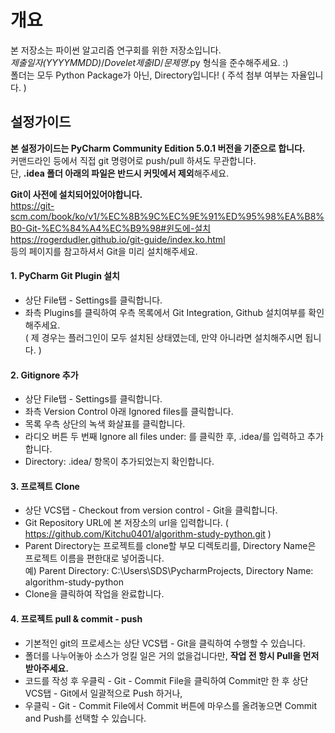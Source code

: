 # 개요
본 저장소는 파이썬 알고리즘 연구회를 위한 저장소입니다.  
*제출일자(YYYYMMDD)*/*Dovelet제출ID*/*문제명*.py 형식을 준수해주세요. :)  
폴더는 모두 Python Package가 아닌, Directory입니다!
( 주석 첨부 여부는 자율입니다. )

## 설정가이드
**본 설정가이드는 PyCharm Community Edition 5.0.1 버전을 기준으로 합니다.**  
커맨드라인 등에서 직접 git 명령어로 push/pull 하셔도 무관합니다.  
단, **.idea 폴더 아래의 파일은 반드시 커밋에서 제외**해주세요.

**Git이 사전에 설치되어있어야합니다.**  
https://git-scm.com/book/ko/v1/%EC%8B%9C%EC%9E%91%ED%95%98%EA%B8%B0-Git-%EC%84%A4%EC%B9%98#윈도에-설치  
https://rogerdudler.github.io/git-guide/index.ko.html  
등의 페이지를 참고하셔서 Git을 미리 설치해주세요.

#### 1. PyCharm Git Plugin 설치
- 상단 File탭 - Settings를 클릭합니다.
- 좌측 Plugins를 클릭하여 우측 목록에서 Git Integration, Github 설치여부를 확인해주세요.  
( 제 경우는 플러그인이 모두 설치된 상태였는데, 만약 아니라면 설치해주시면 됩니다. )

#### 2. Gitignore 추가
- 상단 File탭 - Settings를 클릭합니다.
- 좌측 Version Control 아래 Ignored files를 클릭합니다.
- 목록 우측 상단의 녹색 화살표를 클릭합니다.
- 라디오 버튼 두 번째 Ignore all files under: 를 클릭한 후, .idea/를 입력하고 추가합니다.
- Directory: .idea/ 항목이 추가되었는지 확인합니다.

#### 3. 프로젝트 Clone
- 상단 VCS탭 - Checkout from version control - Git을 클릭합니다.
- Git Repository URL에 본 저장소의 url을 입력합니다. ( https://github.com/Kitchu0401/algorithm-study-python.git )
- Parent Directory는 프로젝트를 clone할 부모 디렉토리를, Directory Name은 프로젝트 이름을 편한대로 넣어줍니다.  
예) Parent Directory: C:\Users\SDS\PycharmProjects, Directory Name: algorithm-study-python
- Clone을 클릭하여 작업을 완료합니다.

#### 4. 프로젝트 pull & commit - push
- 기본적인 git의 프로세스는 상단 VCS탭 - Git을 클릭하여 수행할 수 있습니다.
- 폴더를 나누어놓아 소스가 엉킬 일은 거의 없을겁니다만, **작업 전 항시 Pull을 먼저 받아주세요.**
- 코드를 작성 후 우클릭 - Git - Commit File을 클릭하여 Commit만 한 후 상단 VCS탭 - Git에서 일괄적으로 Push 하거나,
- 우클릭 - Git - Commit File에서 Commit 버튼에 마우스를 올려놓으면 Commit and Push를 선택할 수 있습니다.
